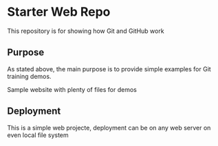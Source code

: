 # Starter Web Repo

This repository is for showing how Git and GitHub work

## Purpose

As stated above, the main purpose is to provide simple examples for Git training demos.

Sample website with plenty of files for demos

## Deployment

This is a simple web projecte, deployment can be on any web server on even local file system